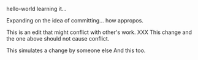 hello-world
learning it...

Expanding on the idea of committing... how appropos.

This is an edit that might conflict with other's work. XXX
This change and the one above should not cause conflict.

This simulates a change by someone else
And this too.
